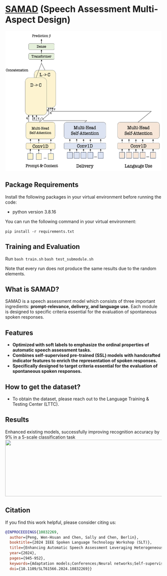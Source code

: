 # [SAMAD](https://ieeexplore.ieee.org/document/10832269) (Speech Assessment Multi-Aspect Design)
<img src="/icon/SAMAD.png" alt="" width="578" height="450">

## Package Requirements

Install the following packages in your virtual environment before running the code:

- python version 3.8.16

You can run the following command in your virtual environment:

```pip install -r requirements.txt```
	

## Training and Evaluation

Run
```bash train.sh```
```bash test_submodule.sh```

Note that every run does not produce the same results due to the random elements.


## What is SAMAD?
SAMAD is a speech assessment model which consists of three important ingredients: **prompt-relevance, delivery, and language use.** Each module is designed to specific criteria essential for the evaluation of spontaneous spoken responses.

## Features
* **Optimized with soft labels to emphasize the ordinal properties of automatic speech assessment tasks.**
* **Combines self-supervised pre-trained (SSL) models with handcrafted indicator features to enrich the representation of spoken responses.**
* **Specifically designed to target criteria essential for the evaluation of spontaneous spoken responses.**

## How to get the dataset?
* To obtain the dataset, please reach out to the Language Training & Testing Center (LTTC).

## Results
Enhanced existing models, successfully improving recognition accuracy by 9% in a 5-scale classification task
<img src="/icon/seen.png" alt="" width="574" height="182">


## Citation
If you find this work helpful, please consider citing us:
```bibtex
@INPROCEEDINGS{10832269,
  author={Peng, Wen-Hsuan and Chen, Sally and Chen, Berlin},
  booktitle={2024 IEEE Spoken Language Technology Workshop (SLT)}, 
  title={Enhancing Automatic Speech Assessment Leveraging Heterogeneous Features and Soft Labels For Ordinal Classification}, 
  year={2024},
  pages={945-952},
  keywords={Adaptation models;Conferences;Neural networks;Self-supervised learning;Speech enhancement;Optimization;Automated speech assessment;Multi-modal model;End-to-end neural network},
  doi={10.1109/SLT61566.2024.10832269}}

